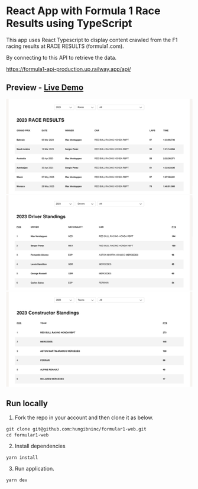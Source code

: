 # React App with Formula 1 Race Results using TypeScript

This app uses React Typescript to display content crawled from the F1 racing results at RACE RESULTS (formula1.com). 

By connecting to this API to retrieve the data.

https://formula1-api-production.up.railway.app/api/

## Preview - [Live Demo](https://storied-profiterole-bc275d.netlify.app/)
<img src="./src/assets/race-result.png" width="600"/>
<img src="./src/assets/driver-standing.png" width="600"/>
<img src="./src/assets/constructor-standing.png" width="600"/>

## Run locally

1. Fork the repo in your account and then clone it as below.

```
git clone git@github.com:hungibninc/formular1-web.git
cd formular1-web
```

2. Install dependencies

```
yarn install
```

3. Run application.

```
yarn dev
```